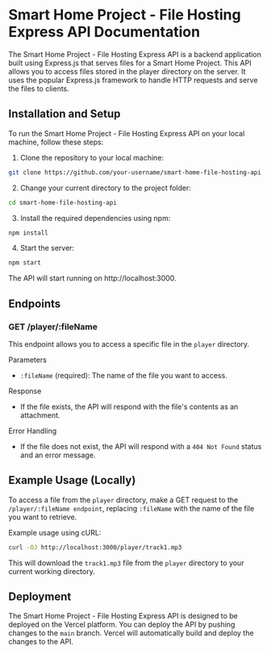 # Smart Home Project - File Hosting Express API Documentation
The Smart Home Project - File Hosting Express API is a backend application built using Express.js that serves files for a Smart Home Project. This API allows you to access files stored in the player directory on the server. It uses the popular Express.js framework to handle HTTP requests and serve the files to clients.

## Installation and Setup
To run the Smart Home Project - File Hosting Express API on your local machine, follow these steps:

1. Clone the repository to your local machine:
````bash
git clone https://github.com/your-username/smart-home-file-hosting-api.git
````

2. Change your current directory to the project folder:
````bash
cd smart-home-file-hosting-api
````

3. Install the required dependencies using npm:
````bash
npm install
````

4. Start the server:
````bash
npm start
````

The API will start running on http://localhost:3000.

## Endpoints

### GET /player/:fileName

This endpoint allows you to access a specific file in the `player` directory.

Parameters

* `:fileName` (required): The name of the file you want to access.

Response

* If the file exists, the API will respond with the file's contents as an attachment.

Error Handling

* If the file does not exist, the API will respond with a `404 Not Found` status and an error message.

## Example Usage (Locally)

To access a file from the `player` directory, make a GET request to the `/player/:fileName endpoint`, replacing `:fileName` with the name of the file you want to retrieve.

Example usage using cURL:

````bash
curl -OJ http://localhost:3000/player/track1.mp3
````

This will download the `track1.mp3` file from the `player` directory to your current working directory.

## Deployment
The Smart Home Project - File Hosting Express API is designed to be deployed on the Vercel platform. You can deploy the API by pushing changes to the `main` branch. Vercel will automatically build and deploy the changes to the API.